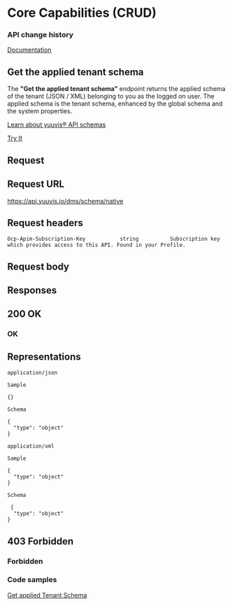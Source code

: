 # Core Capabilities (CRUD)

### API change history

[Documentation](https://yuuvis.io/how-to)


## Get the applied tenant schema

The **"Get the applied tenant schema"** endpoint returns the applied schema of the tenant (JSON / XML) belonging to you as the logged on user. The applied schema is the tenant schema, enhanced by the global schema and the system properties.

[Learn about yuuvis® API schemas](https://yuuvis.io/how-to/schema)

[Try It](https://yuuvis.io/docs/services/yuuvis-dms-core/operations/get-dms-schema-native/console)

## Request

## Request URL

https://api.yuuvis.io/dms/schema/native


## Request headers

```
Ocp-Apim-Subscription-Key           string          Subscription key which provides access to this API. Found in your Profile.
```

## Request body

## Responses

## 200 OK

### OK


## Representations

`application/json`

```
Sample

{}

Schema

{
  "type": "object"
}
```

`application/xml`

```
Sample

{
  "type": "object"
}

Schema

 {
  "type": "object"
}

```

## 403 Forbidden

### Forbidden

### Code samples

[Get applied Tenant Schema](./Get-Tenant-Schema-Applied.java)